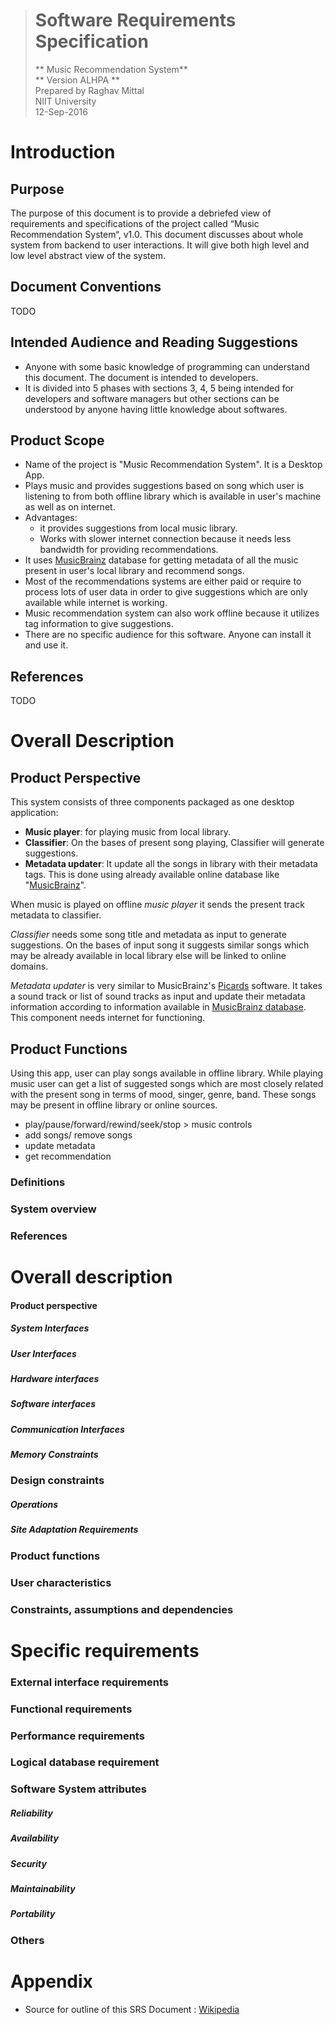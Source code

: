 
> # Software Requirements Specification
> ** Music Recommendation System**  
> ** Version ALHPA **  
> Prepared by Raghav Mittal  
> NIIT University  
> 12-Sep-2016

# Introduction

## Purpose
The purpose of this document is to provide a debriefed view of requirements and specifications of the project called “Music Recommendation System“, v1.0. This document discusses about whole system from backend to user interactions. It will give both high level and low level abstract view of the system.

## Document Conventions
  TODO

## Intended Audience and Reading Suggestions
* Anyone with some basic knowledge of programming can understand this document. The document is intended to developers.
* It is divided into 5 phases with sections 3, 4, 5 being intended for developers and software managers but other sections can be understood by anyone having little knowledge about softwares.

## Product Scope
* Name of the project is "Music Recommendation System". It is a Desktop App.
* Plays music and provides suggestions based on song which user is listening to from both offline library which is available in user's machine as well as on internet.
* Advantages:
  * it provides suggestions from local music library.
  * Works with slower internet connection because it needs less bandwidth for providing recommendations.
* It uses [MusicBrainz][musicbrainz-website] database for getting metadata of all the music present in user's local library and recommend songs.
* Most of the recommendations systems are either paid or require to process lots of user data in order to give suggestions which are only available while internet is working.
* Music recommendation system can also work offline because it utilizes tag information to give suggestions.
* There are no specific audience for this software. Anyone can install it and use it.

## References
 TODO

# Overall Description

## Product Perspective
This system consists of three components packaged as one desktop application:
* **Music player**: for playing music from local library.
* **Classifier**: On the bases of present song playing, Classifier will generate suggestions.
* **Metadata updater**: It update all the songs in library with their metadata tags. This is done using already available online database like "[MusicBrainz][musicbrainz-website]".  

When music is played on offline _music player_ it sends the present track metadata to classifier.  

_Classifier_ needs some song title and metadata as input to generate suggestions. On the bases of
input song it suggests similar songs which may be already available in local library else will be linked to online domains.

_Metadata updater_ is very similar to MusicBrainz's [Picards][picards-website] software. It takes a sound track or list of sound tracks as input and update their metadata information according to information available in [MusicBrainz database][musicbrainz-database-website]. This component needs internet for functioning.

## Product Functions
Using this app, user can play songs available in offline library. While playing music user can get a list of suggested songs which are most closely related with the present song in terms of mood, singer, genre, band. These songs may be present in offline library or online sources.

* play/pause/forward/rewind/seek/stop > music controls
* add songs/ remove songs
* update metadata
* get recommendation

### Definitions
### System overview
### References
# Overall description
#### Product perspective
##### System Interfaces
##### User Interfaces
##### Hardware interfaces
##### Software interfaces
##### Communication Interfaces
##### Memory Constraints
### Design constraints
##### Operations
##### Site Adaptation Requirements
### Product functions
### User characteristics
### Constraints, assumptions and dependencies
# Specific requirements
### External interface requirements
### Functional requirements
### Performance requirements
### Logical database requirement
### Software System attributes
##### Reliability
##### Availability
##### Security
##### Maintainability
##### Portability
### Others
# Appendix
- Source for outline of this SRS Document : [Wikipedia](https://en.wikipedia.org/wiki/Software_requirements_specification#Structure)

[musicbrainz-website]: https://musicbrainz.org
[musicbrainz-database-website]: https://musicbrainz.org/doc/MusicBrainz_Database
[picards-website]: https://picard.musicbrainz.org
